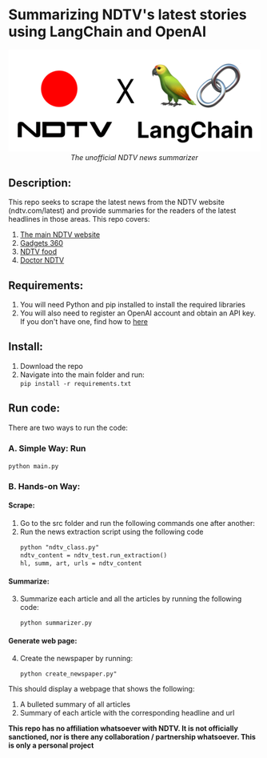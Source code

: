 # Summarizing NDTV's latest stories using LangChain and OpenAI

<p align="center">
  <img src="https://github.com/SwamiKannan/Langchain---Summarizing-NDTV-top-stories/blob/main/cover.png">
  <br><i>The unofficial NDTV news summarizer</i>
</p>

## Description:
This repo seeks to scrape the latest news from the NDTV website (ndtv.com/latest) and provide summaries for the readers of the latest headlines in those areas. This repo
covers:
<ol>
  <li> <a href="ndtv.com">The main NDTV website</a></li>
  <li> <a href="Gadgets360.com">Gadgets 360</a></li>
  <li> <a href="food.ndtv.com">NDTV food</a></li>
  <li> <a href="doctor.ndtv.com">Doctor NDTV</a></li>
</ol>

## Requirements:
1. You will need Python and pip installed to install the required libraries
2. You will also need to register an OpenAI account and obtain an API key. If you don't have one, find how to <a href="https://www.howtogeek.com/885918/how-to-get-an-openai-api-key/">here</a>
## Install:
1. Download the repo
2. Navigate into the main folder and run:<br>
   `pip install -r requirements.txt`

## Run code:
There are two ways to run the code:
### A. Simple Way: Run
`python main.py`
### B. Hands-on Way:
#### Scrape:
1. Go to the src folder and run the following commands one after another:
2. Run the news extraction script using the following code
   ```
   python "ndtv_class.py"
   ndtv_content = ndtv_test.run_extraction()
   hl, summ, art, urls = ndtv_content
   ```
#### Summarize:
3. Summarize each article and all the articles by running the following code:
   ```
   python summarizer.py
   ```
#### Generate web page:
4. Create the newspaper by running:
   ```
   python create_newspaper.py"
   ```
This should display a webpage that shows the following:
1. A bulleted summary of all articles
2. Summary of each article with the corresponding headline and url

<b> This repo has no affiliation whatsoever with NDTV. It is not officially sanctioned, nor is there any collaboration / partnership whatsoever. This is only a personal project </b>
